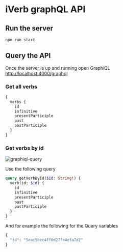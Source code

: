 # iVerb graphQL API

## Run the server

```bash
npm run start
```

## Query the API

Once the server is up and running open GraphiQL [http://localhost:4000/graphql](http://localhost:4000/graphql)

### Get all verbs

```graphql
{
  verbs {
    id
    infinitive
    presentParticiple
    past
    pastParticiple
  }
}
```

### Get verbs by id

![graphiql-query]('https://github.com/huckbit/iverb-graphql/doc/images/GraphiQL-query.jpg')

Use the following query

```graphql
query getVerbById($id: String!) {
  verb(id: $id) {
    id
    infinitive
    presentParticiple
    past
    pastParticiple
  }
}
```

And for example the following for the Query variables

```graphql
{
  "id": "5eac5bec4ff0d27fa4efa7d2"
}
```
